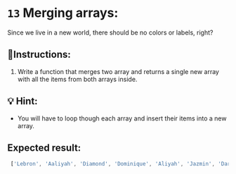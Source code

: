 # `13` Merging arrays:

Since we live in a new world, there should be no colors or labels, right?

## 📝Instructions:

1. Write a function that merges two array and returns a single new array with all the items from both arrays inside.

## 💡 Hint:

+ You will have to loop though each array and insert their items into a new array.

## Expected result:

```js
 ['Lebron', 'Aaliyah', 'Diamond', 'Dominique', 'Aliyah', 'Jazmin', 'Darnell', 'Lucas', 'Jake', 'Scott', 'Amy', 'Molly', 'Hannah', 'Lucas']
```